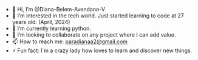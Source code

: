 - 👋 Hi, I’m @Diana-Belem-Avendano-V
- 👀 I’m interested in the tech world. Just started learning to code at 27 years old. (April, 2024)
- 🌱 I’m currently learning python.
- 💞️ I’m looking to collaborate on any project where I can add value.
- 📫 How to reach me: paradianaa2@gmail.com
- ⚡ Fun fact: I´m a crazy lady how loves to learn and discover new things.

